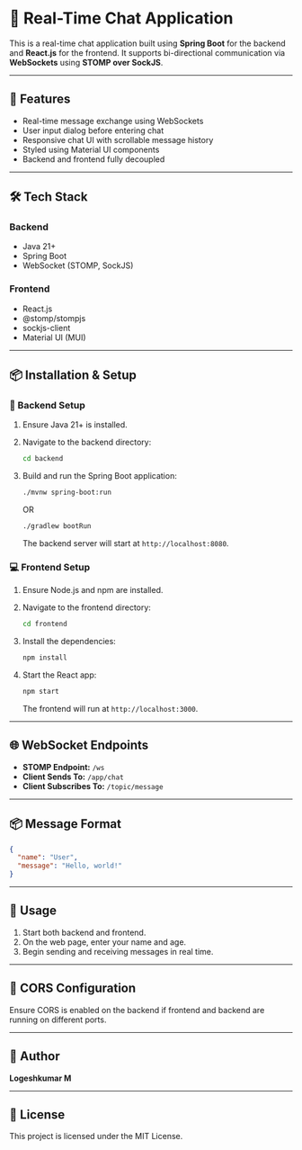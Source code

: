 
# 💬 Real-Time Chat Application

This is a real-time chat application built using **Spring Boot** for the backend and **React.js** for the frontend. It supports bi-directional communication via **WebSockets** using **STOMP over SockJS**.

---

## 🚀 Features

- Real-time message exchange using WebSockets
- User input dialog before entering chat
- Responsive chat UI with scrollable message history
- Styled using Material UI components
- Backend and frontend fully decoupled

---

## 🛠️ Tech Stack

### Backend
- Java 21+
- Spring Boot
- WebSocket (STOMP, SockJS)

### Frontend
- React.js
- @stomp/stompjs
- sockjs-client
- Material UI (MUI)

---

## 📦 Installation & Setup

### 🔧 Backend Setup

1. Ensure Java 21+ is installed.
2. Navigate to the backend directory:
   ```bash
   cd backend
   ```
3. Build and run the Spring Boot application:
   ```bash
   ./mvnw spring-boot:run
   ```
   OR
   ```bash
   ./gradlew bootRun
   ```

   The backend server will start at `http://localhost:8080`.

### 💻 Frontend Setup

1. Ensure Node.js and npm are installed.
2. Navigate to the frontend directory:
   ```bash
   cd frontend
   ```
3. Install the dependencies:
   ```bash
   npm install
   ```
4. Start the React app:
   ```bash
   npm start
   ```

   The frontend will run at `http://localhost:3000`.

---

## 🌐 WebSocket Endpoints

- **STOMP Endpoint:** `/ws`
- **Client Sends To:** `/app/chat`
- **Client Subscribes To:** `/topic/message`

---

## 📦 Message Format

```json
{
  "name": "User",
  "message": "Hello, world!"
}
```

---

## 📝 Usage

1. Start both backend and frontend.
2. On the web page, enter your name and age.
3. Begin sending and receiving messages in real time.

---

## 🔐 CORS Configuration

Ensure CORS is enabled on the backend if frontend and backend are running on different ports.

---

## 🙌 Author

**Logeshkumar M**

---

## 📄 License

This project is licensed under the MIT License.
